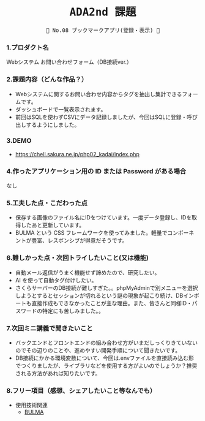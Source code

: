 <div align="center">
<samp>

# ADA2nd 課題

💜 No.08 ブックマークアプリ(登録・表示) 💜

</samp>
</div>

### 1.プロダクト名

Webシステム お問い合わせフォーム（DB接続ver.）

### 2.課題内容（どんな作品？）

- Webシステムに関するお問い合わせ内容からタグを抽出し集計できるフォームです。
- ダッシュボードで一覧表示されます。
- 前回はSQLを使わずCSVにデータ記録しましたが、今回はSQLに登録・呼び出しするようにしました。


### 3.DEMO

- https://chell.sakura.ne.jp/php02_kadai/index.php

### 4.作ったアプリケーション用の ID または Password がある場合

なし

### 5.工夫した点・こだわった点

- 保存する画像のファイル名にIDをつけています。一度データ登録し、IDを取得したあと更新しています。
- BULMA という CSS フレームワークを使ってみました。軽量でコンポーネントが豊富、レスポンシブが得意だそうです。

### 6.難しかった点・次回トライしたいこと(又は機能)

- 自動メール返信がうまく機能せず諦めたので、研究したい。
- AI を使って自動タグ付けしたい。
- さくらサーバーのDB接続が難しすぎた。。phpMyAdminで別メニューを選択しようとするとセッションが切れるという謎の現象が起こり続け、DBインポートも直接作成もできなかったことが主な理由。また、皆さんと同様ID・パスワードの特定にも苦しみました。。

### 7.次回ミニ講義で聞きたいこと

- バックエンドとフロントエンドの組み合わせ方がいまだしっくりきていないのでその辺りのことや、進めやすい開発手順について聞きたいです。
- DB接続にかかる環境変数について、今回は.envファイルを直接読み込む形でつくりましたが、ライブラリなどを使用する方がよいのでしょうか？推奨される方法があれば知りたいです。

### 8.フリー項目（感想、シェアしたいこと等なんでも）

- 使用技術関連
  - [BULMA](https://bulma.io/)